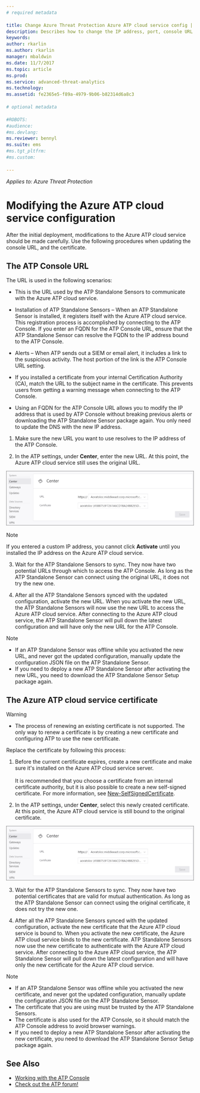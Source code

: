 ```yaml
---
# required metadata

title: Change Azure Threat Protection Azure ATP cloud service config | Microsoft Docs
description: Describes how to change the IP address, port, console URL or certificate of your Azure ATP cloud service.
keywords:
author: rkarlin
ms.author: rkarlin
manager: mbaldwin
ms.date: 11/7/2017
ms.topic: article
ms.prod:
ms.service: advanced-threat-analytics
ms.technology:
ms.assetid: fe2365e5-f89a-4979-9b06-b82314d6a8c3

# optional metadata

#ROBOTS:
#audience:
#ms.devlang:
ms.reviewer: bennyl
ms.suite: ems
#ms.tgt_pltfrm:
#ms.custom:

---
```


*Applies to: Azure Threat Protection*



# Modifying the Azure ATP cloud service configuration


After the initial deployment, modifications to the Azure ATP cloud service should be made carefully. Use the following procedures when updating the console URL, and the certificate.

## The ATP Console URL

The URL is used in the following scenarios:

-   This is the URL used by the ATP Standalone Sensors to communicate with the Azure ATP cloud service.

- Installation of ATP Standalone Sensors – When an ATP Standalone Sensor is installed, it registers itself with the Azure ATP cloud service. This registration process is accomplished by connecting to the ATP Console. If you enter an FQDN for the ATP Console URL, ensure that the ATP Standalone Sensor can resolve the FQDN to the IP address bound to the ATP Console.

-   Alerts – When ATP sends out a SIEM or email alert, it includes a link to the suspicious activity. The host portion of the link is the ATP Console URL setting.

-   If you installed a certificate from your internal Certification Authority (CA), match the URL to the subject name in the certificate. This prevents users from getting a warning message when connecting to the ATP Console.

-   Using an FQDN for the ATP Console URL allows you to modify the IP address that is used by ATP Console without breaking previous alerts  or downloading the ATP Standalone Sensor package again. You only need to update the DNS with the new IP address.

1. Make sure the new URL you want to use resolves to the IP address of the ATP Console.

2. In the ATP settings, under **Center**, enter the new URL. At this point, the Azure ATP cloud service still uses the original URL. 

 ![Change ATP configuration](media/change-center-config.png)

  > [!NOTE]
  > If you entered a custom IP address, you cannot click **Activate** until you installed the IP address on the Azure ATP cloud service.
    
3. Wait for the ATP Standalone Sensors to sync. They now have two potential URLs through which to access the ATP Console. As long as the ATP Standalone Sensor can connect using the original URL, it does not try the new one.

4. After all the ATP Standalone Sensors synced with the updated configuration, activate the new URL. When you activate the new URL, the ATP Standalone Sensors will now use the new URL to access the Azure ATP cloud service. After connecting to the Azure ATP cloud service, the ATP Standalone Sensor will pull down the latest configuration and will have only the new URL for the ATP Console. 

> [!NOTE]
> -   If an ATP Standalone Sensor was offline while you activated the new URL, and never got the updated configuration, manually update the configuration JSON file on the ATP Standalone Sensor.
> -   If you need to deploy a new ATP Standalone Sensor after activating the new URL, you need to download the ATP Standalone Sensor Setup package again.


## The Azure ATP cloud service certificate

> [!WARNING]
> - The process of renewing an existing certificate is not supported. The only way to renew a certificate is by creating a new certificate and configuring ATP to use the new certificate.


Replace the certificate by following this process:

1. Before the current certificate expires, create a new certificate and make sure it's installed on the Azure ATP cloud service server. <br></br>It is recommended that you choose a certificate from an internal certificate authority, but it is also possible to create a new self-signed certificate. For more information, see [New-SelfSignedCertificate](https://technet.microsoft.com/itpro/powershell/windows/pkiclient/new-selfsignedcertificate).

2. In the ATP settings, under **Center**, select this newly created certificate. At this point, the Azure ATP cloud service is still bound to the original certificate. 

 ![Change ATP configuration](media/change-center-config.png)

3. Wait for the ATP Standalone Sensors to sync. They now have two potential certificates that are valid for mutual authentication. As long as the ATP Standalone Sensor can connect using the original certificate, it does not try the new one.

4. After all the ATP Standalone Sensors synced with the updated configuration, activate the new certificate that the Azure ATP cloud service is bound to. When you activate the new certificate, the Azure ATP cloud service binds to the new certificate. ATP Standalone Sensors now use the new certificate to authenticate with the Azure ATP cloud service. After connecting to the Azure ATP cloud service, the ATP Standalone Sensor will pull down the latest configuration and will have only the new certificate for the Azure ATP cloud service. 

> [!NOTE]
> -   If an ATP Standalone Sensor was offline while you activated the new certificate, and never got the updated configuration, manually update the configuration JSON file on the ATP Standalone Sensor.
> -   The certificate that you are using must be trusted by the ATP Standalone Sensors.
> -   The certificate is also used for the ATP Console, so it should match the ATP Console address to avoid browser warnings.
> -   If you need to deploy a new ATP Standalone Sensor after activating the new certificate, you need to download the ATP Standalone Sensor Setup package again.



 
## See Also
- [Working with the ATP Console](working-with-ata-console.md)
- [Check out the ATP forum!](https://aka.ms/ata-forum)
